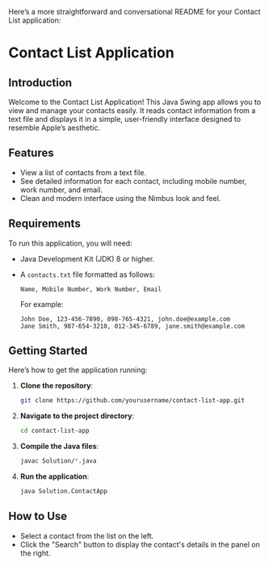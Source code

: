 Here’s a more straightforward and conversational README for your Contact List application:


# Contact List Application

## Introduction

Welcome to the Contact List Application! This Java Swing app allows you to view and manage your contacts easily. It reads contact information from a text file and displays it in a simple, user-friendly interface designed to resemble Apple’s aesthetic.

## Features

- View a list of contacts from a text file.
- See detailed information for each contact, including mobile number, work number, and email.
- Clean and modern interface using the Nimbus look and feel.

## Requirements

To run this application, you will need:

- Java Development Kit (JDK) 8 or higher.
- A `contacts.txt` file formatted as follows:

  ```
  Name, Mobile Number, Work Number, Email
  ```

  For example:

  ```
  John Doe, 123-456-7890, 098-765-4321, john.doe@example.com
  Jane Smith, 987-654-3210, 012-345-6789, jane.smith@example.com
  ```

## Getting Started

Here’s how to get the application running:

1. **Clone the repository**:
   ```bash
   git clone https://github.com/yourusername/contact-list-app.git
   ```

2. **Navigate to the project directory**:
   ```bash
   cd contact-list-app
   ```

3. **Compile the Java files**:
   ```bash
   javac Solution/*.java
   ```

4. **Run the application**:
   ```bash
   java Solution.ContactApp
   ```

## How to Use

- Select a contact from the list on the left.
- Click the "Search" button to display the contact's details in the panel on the right.

